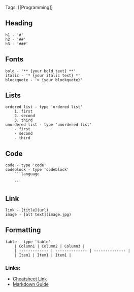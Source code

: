 Tags: [[Programming]]

## Heading
    h1 - '#'
    h2 - '##'
    h3 - '###'

## Fonts
    bold - '** {your bold text} **'
    italic - '* {your italic text} *'
    blockquote - '> {your blockquote}'

## Lists
    ordered list - type 'ordered list'
        1. first
        2. second
        3. third
    unordered list - type 'unordered list'
        - first
        - second
        - third

## Code 
    code - type 'code' 
    codeblock - type 'codeblock'
        ```language
        
        ```
## Link
    link - [title](url)
    image - [alt text](image.jpg)
    
## Formatting
    table - type 'table'
        | Column1 | Column2 | Column3 |
        | ------------- | -------------- | -------------- |
        | Item1 | Item1 | Item1 |
        

### Links:
- [Cheatsheet Link](https://www.markdownguide.org/cheat-sheet/)
- [Markdown Guide](https://www.markdownguide.org/extended-syntax/)
